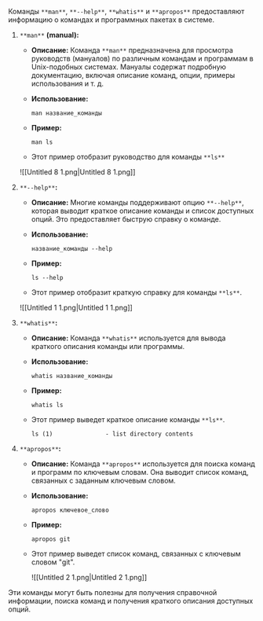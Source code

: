 Команды `**man**`, `**--help**`, `**whatis**` и `**apropos**` предоставляют информацию о командах и программных пакетах в системе.

1. `**man**` **(manual):**
    
    - **Описание:** Команда `**man**` предназначена для просмотра руководств (мануалов) по различным командам и программам в Unix-подобных системах. Мануалы содержат подробную документацию, включая описание команд, опции, примеры использования и т. д.
    - **Использование:**
        
        ```Shell
        man название_команды
        ```
        
    - **Пример:**
        
        ```Shell
        man ls
        ```
        
    - Этот пример отобразит руководство для команды `**ls**`
    
    ![[Untitled 8 1.png|Untitled 8 1.png]]
    
2. `**--help**`**:**
    
    - **Описание:** Многие команды поддерживают опцию `**--help**`, которая выводит краткое описание команды и список доступных опций. Это предоставляет быструю справку о команде.
    - **Использование:**
        
        ```Shell
        название_команды --help
        ```
        
    - **Пример:**
        
        ```Shell
        ls --help
        ```
        
    - Этот пример отобразит краткую справку для команды `**ls**`.
    
    ![[Untitled 1 1.png|Untitled 1 1.png]]
    
3. `**whatis**`**:**
    - **Описание:** Команда `**whatis**` используется для вывода краткого описания команды или программы.
    - **Использование:**
        
        ```Shell
        whatis название_команды
        ```
        
    - **Пример:**
        
        ```Shell
        whatis ls
        ```
        
    - Этот пример выведет краткое описание команды `**ls**`.
        
        `ls (1)               - list directory contents`
        
4. `**apropos**`**:**
    - **Описание:** Команда `**apropos**` используется для поиска команд и программ по ключевым словам. Она выводит список команд, связанных с заданным ключевым словом.
    - **Использование:**
        
        ```Shell
        apropos ключевое_слово
        ```
        
    - **Пример:**
        
        ```Shell
        apropos git
        ```
        
    - Этот пример выведет список команд, связанных с ключевым словом "git".
        
        ![[Untitled 2 1.png|Untitled 2 1.png]]
        

Эти команды могут быть полезны для получения справочной информации, поиска команд и получения краткого описания доступных опций.
<div class="page-break" style="page-break-before: always;"></div>
